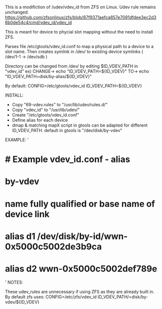 This is a modifiction of /udev/vdev_id from ZFS on Linux. Udev rule remains unchanged.
https://github.com/zfsonlinux/zfs/blob/87f9371aefca857e7091dfdee3ec2d36b0de54c4/cmd/vdev_id/vdev_id

This is meant for device to phycial slot mapping without the need to install ZFS.

Parses file /etc/gtools/vdev_id.conf to map a physical path to a device to a slot name.
Then creates symlink in /dev/ to existing device symlinks ( /dev/1-1 -> /dev/sdb )  

Directory can be changed from /dev/ by editing $ID_VDEV_PATH in "vdev_id"
	ex)
	CHANGE->	echo "ID_VDEV_PATH=${ID_VDEV}" 
	TO->		echo "ID_VDEV_PATH=disk/by-alias/${ID_VDEV}"

By default:
CONFIG=/etc/gtools/vdev_id
ID_VDEV_PATH=${ID_VDEV}

INSTALL:
- Copy "69-vdev.rules" to "/usr/lib/udev/rules.d/"
- Copy "vdev_id" to "/usr/lib/udev/"
- Create "/etc/gtools/vdev_id.conf" 
- Define alias for each device
- dmap & matching mapX script in gtools can be adapted for different ID_VDEV_PATH.
	default in gtools is "/dev/disk/by-vdev"	

EXAMPLE:
'
# #
# # Example vdev_id.conf - alias
# #
# by-vdev
# name     fully qualified or base name of device link
# alias d1       /dev/disk/by-id/wwn-0x5000c5002de3b9ca
# alias d2       wwn-0x5000c5002def789e
'
NOTES:

These udev_rules are unnecessary if using ZFS as they are already built in.
By default zfs uses:
CONFIG=/etc/zfs/vdev_id
ID_VDEV_PATH/=disk/by-vdev/${ID_VDEV}
